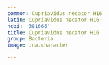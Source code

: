 ```yaml
---
common: Cupriavidus necator H16
latin: Cupriavidus necator H16
ncbi: '381666'
title: Cupriavidus necator H16
group: Bacteria
image: .na.character

---
```

